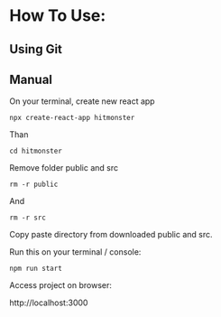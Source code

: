 # How To Use:

## Using Git



## Manual

On your terminal, create new react app

`npx create-react-app hitmonster`

Than

`cd hitmonster`

Remove folder public and src

`rm -r public`

And

`rm -r src`

Copy paste directory from downloaded public and src.

Run this on your terminal / console:

`npm run start`

Access project on browser:

http://localhost:3000
